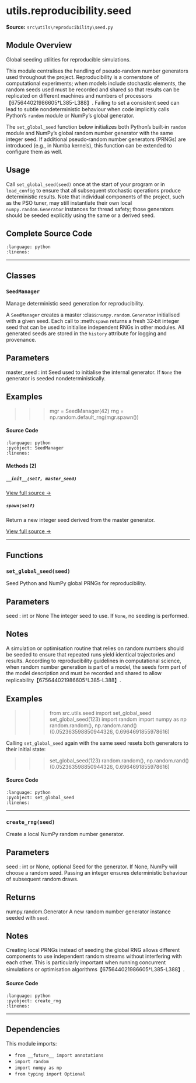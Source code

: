 # utils.reproducibility.seed

**Source:** `src\utils\reproducibility\seed.py`

## Module Overview

Global seeding utilities for reproducible simulations.

This module centralises the handling of pseudo‑random number generators used
throughout the project.  Reproducibility is a cornerstone of computational
experiments; when models include stochastic elements, the random seeds used
must be recorded and shared so that results can be replicated on different
machines and numbers of processors【675644021986605†L385-L388】.  Failing to set
a consistent seed can lead to subtle nondeterministic behaviour when code
implicitly calls Python’s ``random`` module or NumPy’s global generator.

The ``set_global_seed`` function below initializes both Python’s built‑in
``random`` module and NumPy’s global random number generator with the same
integer seed.  If additional pseudo‑random number generators (PRNGs) are
introduced (e.g., in Numba kernels), this function can be extended to
configure them as well.

Usage
-----
Call ``set_global_seed(seed)`` once at the start of your program or in
``load_config`` to ensure that all subsequent stochastic operations
produce deterministic results.  Note that individual components of the
project, such as the PSO tuner, may still instantiate their own local
``numpy.random.Generator`` instances for thread safety; those generators
should be seeded explicitly using the same or a derived seed.

## Complete Source Code

```{literalinclude} ../../../src/utils/reproducibility/seed.py
:language: python
:linenos:
```

---

## Classes

### `SeedManager`

Manage deterministic seed generation for reproducibility.

A ``SeedManager`` creates a master :class:`numpy.random.Generator`
initialised with a given seed.  Each call to :meth:`spawn` returns
a fresh 32‑bit integer seed that can be used to initialise
independent RNGs in other modules.  All generated seeds are stored
in the ``history`` attribute for logging and provenance.

Parameters
----------
master_seed : int
    Seed used to initialise the internal generator.  If ``None`` the
    generator is seeded nondeterministically.

Examples
--------
>>> mgr = SeedManager(42)
>>> rng = np.random.default_rng(mgr.spawn())

#### Source Code

```{literalinclude} ../../../src/utils/reproducibility/seed.py
:language: python
:pyobject: SeedManager
:linenos:
```

#### Methods (2)

##### `__init__(self, master_seed)`

[View full source →](#method-seedmanager-__init__)

##### `spawn(self)`

Return a new integer seed derived from the master generator.

[View full source →](#method-seedmanager-spawn)

---

## Functions

### `set_global_seed(seed)`

Seed Python and NumPy global PRNGs for reproducibility.

Parameters
----------
seed : int or None
    The integer seed to use.  If ``None``, no seeding is performed.

Notes
-----
A simulation or optimisation routine that relies on random numbers
should be seeded to ensure that repeated runs yield identical
trajectories and results.  According to reproducibility guidelines in
computational science, when random number generation is part of a
model, the seeds form part of the model description and must be
recorded and shared to allow replicability【675644021986605†L385-L388】.

Examples
--------
>>> from src.utils.seed import set_global_seed
>>> set_global_seed(123)
>>> import random
>>> import numpy as np
>>> random.random(), np.random.rand()
(0.052363598850944326, 0.6964691855978616)

Calling ``set_global_seed`` again with the same seed resets both
generators to their initial state:

>>> set_global_seed(123)
>>> random.random(), np.random.rand()
(0.052363598850944326, 0.6964691855978616)

#### Source Code

```{literalinclude} ../../../src/utils/reproducibility/seed.py
:language: python
:pyobject: set_global_seed
:linenos:
```

---

### `create_rng(seed)`

Create a local NumPy random number generator.

Parameters
----------
seed : int or None, optional
    Seed for the generator.  If None, NumPy will choose a random
    seed.  Passing an integer ensures deterministic behaviour of
    subsequent random draws.

Returns
-------
numpy.random.Generator
    A new random number generator instance seeded with ``seed``.

Notes
-----
Creating local PRNGs instead of seeding the global RNG allows
different components to use independent random streams without
interfering with each other.  This is particularly important when
running concurrent simulations or optimisation algorithms【675644021986605†L385-L388】.

#### Source Code

```{literalinclude} ../../../src/utils/reproducibility/seed.py
:language: python
:pyobject: create_rng
:linenos:
```

---

## Dependencies

This module imports:

- `from __future__ import annotations`
- `import random`
- `import numpy as np`
- `from typing import Optional`
